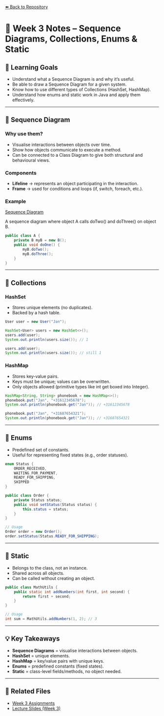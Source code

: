 [⬅️ Back to Repository](../../README.md)

# 📘 Week 3 Notes – Sequence Diagrams, Collections, Enums & Static

## 🎯 Learning Goals
- Understand what a Sequence Diagram is and why it’s useful.
- Be able to draw a Sequence Diagram for a given system.
- Know how to use different types of Collections (HashSet, HashMap).
- Understand how enums and static work in Java and apply them effectively.

---

## 📝 Sequence Diagram
### Why use them?
- Visualise interactions between objects over time.
- Show how objects communicate to execute a method.
- Can be connected to a Class Diagram to give both structural and behavioural views.

### Components
- **Lifeline** → represents an object participating in the interaction.
- **Frame** → used for conditions and loops (if, switch, foreach, etc.).

### Example
[Sequence Diagram](implementation/implementation/week3/Diagram/AppStore-SequenceDiagram.png)

A sequence diagram where object A calls doTwo() and doThree() on object B.
```java
public class A {
    private B myB = new B();
    public void doOne() {
        myB.doTwo();
        myB.doThree();
    }
}
```

---

## 📝 Collections
### HashSet
- Stores unique elements (no duplicates).
- Backed by a hash table.

```java
User user = new User("Jan");

HashSet<User> users = new HashSet<>();
users.add(user);
System.out.println(users.size()); // 1

users.add(user);
System.out.println(users.size()); // still 1
```

### HashMap
- Stores key-value pairs.
- Keys must be unique; values can be overwritten.
- Only objects allowed (primitive types like int get boxed into Integer).

```java
HashMap<String, String> phonebook = new HashMap<>();
phonebook.put("Jan", "+31612345678");
System.out.println(phonebook.get("Jan")); // +31612345678

phonebook.put("Jan", "+31687654321");
System.out.println(phonebook.get("Jan")); // +31687654321
```

---

## 📝 Enums
- Predefined set of constants.
- Useful for representing fixed states (e.g., order statuses).

```java
enum Status {
    ORDER_RECEIVED,
    WAITING_FOR_PAYMENT,
    READY_FOR_SHIPPING,
    SHIPPED
}

public class Order {
    private Status status;
    public void setStatus(Status status) {
        this.status = status;
    }
}

// Usage
Order order = new Order();
order.setStatus(Status.READY_FOR_SHIPPING);
```

---

## 📝 Static
- Belongs to the class, not an instance.
- Shared across all objects.
- Can be called without creating an object.

```java
public class MathUtils {
    public static int addNumbers(int first, int second) {
        return first + second;
    }
}

// Usage
int sum = MathUtils.addNumbers(1, 2); // 3
```

---

## 💡 Key Takeaways
- **Sequence Diagrams** = visualise interactions between objects.
- **HashSet** = unique elements.
- **HashMap** = key/value pairs with unique keys.
- **Enums** = predefined constants (fixed states).
- **Static** = class-level fields/methods, no object needed.

---

## 📂 Related Files
- [Week 3 Assignments](implementation/implementation/week3)
- [Lecture Slides (Week 3)](lectures/week3)
